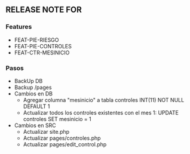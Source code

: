 ## RELEASE NOTE FOR
### Features
- FEAT-PIE-RIESGO
- FEAT-PIE-CONTROLES
- FEAT-CTR-MESINICIO

### Pasos
- BackUp DB
- Backup /pages
- Cambios en DB
    - Agregar columna "mesinicio" a tabla controles INT(11) NOT NULL DEFAULT 1
    - Actualizar todos los controles existentes con el mes 1: UPDATE controles SET mesinicio = 1
- Cambios en SRC
    - Actualizar site.php
    - Actualizar pages/controles.php
    - Actualizar pages/edit_control.php